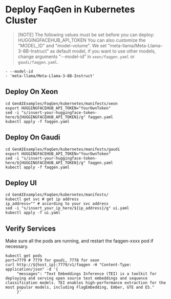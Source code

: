 # Deploy FaqGen in Kubernetes Cluster

> [NOTE]
> The following values must be set before you can deploy:
> HUGGINGFACEHUB_API_TOKEN
> You can also customize the "MODEL_ID" and "model-volume". We set "meta-llama/Meta-Llama-3-8B-Instruct" as default model, if you want to use other models, change arguments "--model-id" in `xeon/faqgen.yaml` or `gaudi/faqgen.yaml`.
```
- --model-id
- 'meta-llama/Meta-Llama-3-8B-Instruct'
```

## Deploy On Xeon

```
cd GenAIExamples/FaqGen/kubernetes/manifests/xeon
export HUGGINGFACEHUB_API_TOKEN="YourOwnToken"
sed -i "s/insert-your-huggingface-token-here/${HUGGINGFACEHUB_API_TOKEN}/g" faqgen.yaml
kubectl apply -f faqgen.yaml
```

## Deploy On Gaudi

```
cd GenAIExamples/FaqGen/kubernetes/manifests/gaudi
export HUGGINGFACEHUB_API_TOKEN="YourOwnToken"
sed -i "s/insert-your-huggingface-token-here/${HUGGINGFACEHUB_API_TOKEN}/g" faqgen.yaml
kubectl apply -f faqgen.yaml
```

## Deploy UI

```
cd GenAIExamples/FaqGen/kubernetes/manifests/
kubectl get svc # get ip address
ip_address="" # according to your svc address
sed -i "s/insert_your_ip_here/${ip_address}/g" ui.yaml
kubectl apply -f ui.yaml
```

## Verify Services

Make sure all the pods are running, and restart the faqgen-xxxx pod if necessary.

```
kubectl get pods
port=7779 # 7779 for gaudi, 7778 for xeon
curl http://${host_ip}:7779/v1/faqgen -H "Content-Type: application/json" -d '{
     "messages": "Text Embeddings Inference (TEI) is a toolkit for deploying and serving open source text embeddings and sequence classification models. TEI enables high-performance extraction for the most popular models, including FlagEmbedding, Ember, GTE and E5."
     }'
```
